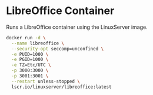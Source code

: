 # LibreOffice Container

Runs a LibreOffice container using the LinuxServer image.

```bash
docker run -d \
  --name libreoffice \
  --security-opt seccomp=unconfined \
  -e PUID=1000 \
  -e PGID=1000 \
  -e TZ=Etc/UTC \
  -p 3000:3000 \
  -p 3001:3001 \
  --restart unless-stopped \
  lscr.io/linuxserver/libreoffice:latest
